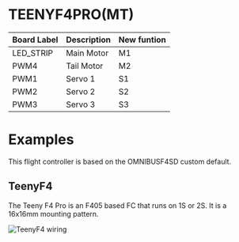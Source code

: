 # TEENYF4PRO(MT)

|Board Label|Description|New funtion|
|-|-|-|
|LED_STRIP|Main Motor| M1|
|PWM4|Tail Motor| M2|
|PWM1|Servo 1|S1|
|PWM2|Servo 2|S2|
|PWM3|Servo 3|S3|

# Examples
This flight controller is based on the OMNIBUSF4SD custom default. 

## TeenyF4
The Teeny F4 Pro is an F405 based FC that runs on 1S or 2S. It is a 16x16mm mounting pattern.

![TeenyF4 wiring](https://github.com/rotorflight/rotorflight/blob/master/wiki/Boards/TeenyF4pro/TEENYF4PRO(MT).png)
